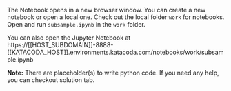 The Notebook opens in a new browser window. You can create a new notebook or open a local one. Check out the local folder `work` for notebooks. Open and run `subsample.ipynb` in the `work` folder.

You can also open the Jupyter Notebook at https://[[HOST_SUBDOMAIN]]-8888-[[KATACODA_HOST]].environments.katacoda.com/notebooks/work/subsample.ipynb

**Note:**
There are placeholder(s) to write python code. If you need any help, you can checkout solution tab.